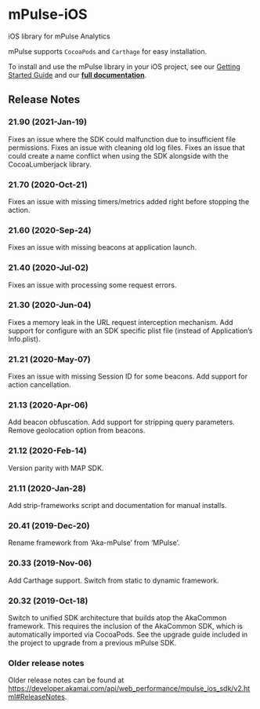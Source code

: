 # mPulse-iOS
iOS library for mPulse Analytics

mPulse supports `CocoaPods` and `Carthage` for easy installation.

To install and use the mPulse library in your iOS project, see our [Getting Started Guide](https://developer.akamai.com/article/getting-started-mpulse-sdk-native-apps) and our **[full documentation](https://downloads.pvoc-anaina.com/sdk/mPulseSDK-iOSIntegrationGuide.pdf)**.

## Release Notes

### 21.90 (2021-Jan-19)
Fixes an issue where the SDK could malfunction due to insufficient file permissions.
Fixes an issue with cleaning old log files.
Fixes an issue that could create a name conflict when using the SDK alongside with the CocoaLumberjack library.

### 21.70 (2020-Oct-21)
Fixes an issue with missing timers/metrics added right before stopping the action.

### 21.60 (2020-Sep-24)
Fixes an issue with missing beacons at application launch.

### 21.40 (2020-Jul-02)
Fixes an issue with processing some request errors.

### 21.30 (2020-Jun-04)
Fixes a memory leak in the URL request interception mechanism.
Add support for configure with an SDK specific plist file (instead of Application’s Info.plist).

### 21.21 (2020-May-07)
Fixes an issue with missing Session ID for some beacons.
Add support for action cancellation.

### 21.13 (2020-Apr-06)
Add beacon obfuscation.
Add support for stripping query parameters.
Remove geolocation option from beacons.

### 21.12 (2020-Feb-14)
Version parity with MAP SDK.

### 21.11 (2020-Jan-28)
Add strip-frameworks script and documentation for manual installs.

### 20.41 (2019-Dec-20)
Rename framework from ‘Aka-mPulse’ from ‘MPulse’.

### 20.33 (2019-Nov-06)
Add Carthage support.
Switch from static to dynamic framework.

### 20.32 (2019-Oct-18)
Switch to unified SDK architecture that builds atop the AkaCommon framework.  This requires the inclusion of the AkaCommon SDK, which is automatically imported via CocoaPods.  See the upgrade guide included in the project to upgrade from a previous mPulse SDK.

### Older release notes 
Older release notes can be found at https://developer.akamai.com/api/web_performance/mpulse_ios_sdk/v2.html#ReleaseNotes.

